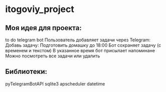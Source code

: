 # itogoviy_project

## Моя идея для проекта:
to do telegram bot 
Пользователь добавляет задачи через Telegram:
Добавь задачу: Подготовить домашку до 18:00
Бот сохраняет задачу (с временем и текстом)
В указанное время бот присылает напоминане
Можно посмотреть все задачи или удалить

## Библиотеки:
pyTelegramBotAPI
sqlite3
apscheduler
datetime
